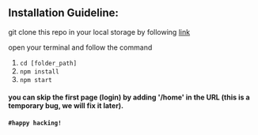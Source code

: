 ## Installation Guideline:
 
 git clone this repo in your local storage by following [link](https://docs.github.com/en/repositories/creating-and-managing-repositories/cloning-a-repository)
 
 open your terminal and follow the command 
 1. `cd [folder_path]`
 2. `npm install`
 3. `npm start`
 
 #### you can skip the first page (login) by adding '/home' in the URL (this is a temporary bug, we will fix it later).
 
 #### `#happy hacking!`
